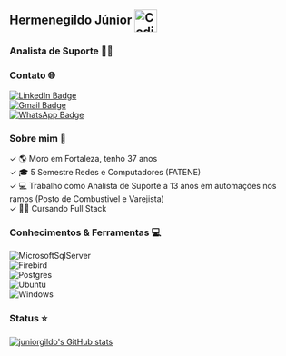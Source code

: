 ## **Hermenegildo Júnior** <img alt="Coding Gif" src="https://media2.giphy.com/media/du3J3cXyzhj75IOgvA/giphy.gif?cid=790b76118849e7b024333f0377101b6f9d71150022128261&rid=giphy.gif&ct=g" height="40" width="40" align="center"/>&nbsp;<br/> 


### Analista de Suporte 👨‍💻   </br>

### Contato 🌐


[![LinkedIn Badge](https://shields.io/badge/-JúniorGildo-blue?style=flate-square&logo=Linkedin&logoColor=white&link=https://www.linkedin.com/in/j%C3%BAnior-gildo-729764214/)](https://www.linkedin.com/in/j%C3%BAnior-gildo-729764214/) </br>
[![Gmail Badge](https://shields.io/badge/-juniorcm1803@gmail.com-c14438?style=flate-square&logo=Gmail&logoColor=white&link=mailto:juniorcm1803@gmail.com)](mailto:juniorcm1803@gmail.com) </br>
[![WhatsApp Badge](https://shields.io/badge/-85987200755-34af23?style=flate-square&logo=WhatsApp&logoColor=white&link=https://web.whatsapp.com/)](https://web.whatsapp.com/) </br>



### Sobre mim 🎯

✓ 🌎 Moro em Fortaleza, tenho 37 anos  </br>
✓ 🎓 5 Semestre Redes e Computadores (FATENE) </br>
✓ 💻 Trabalho como Analista de Suporte a 13 anos em automações nos ramos (Posto de Combustivel e Varejista)  </br>
✓ 🧑‍💻 Cursando Full Stack 

### Conhecimentos & Ferramentas 💻
![MicrosoftSqlServer](https://img.shields.io/badge/-SqlServer-f1f1f1?style=flate-square&logo=MicrosoftSqlServer&logoColor=black) &nbsp; </br>
![Firebird](https://img.shields.io/badge/-Firebird-eeac0f?style=flate-square&logo=Firebirdsql&logoColor=white) &nbsp; </br>
![Postgres](https://img.shields.io/badge/-Postgres-008bb9?style=flate-square&logo=PostGreSQL&logoColor=white) &nbsp; </br>
![Ubuntu](https://img.shields.io/badge/-Ubuntu-DD4814?style=flate-square&logo=Ubuntu&logoColor=white) &nbsp; </br>
![Windows](https://img.shields.io/badge/-Windows-007BD7?style=flate-square&logo=windows&logoColor=white) &nbsp; </br>
                                                                                                                 
                                                                                                                 
### Status ⭐



[![juniorgildo's GitHub stats](https://github-readme-stats.vercel.app/api?username=juniorgildo&show_icons=true&count_private=true&theme=codeSTACKr&title_color=00acee&icon_color=FF0000)](https://github.com/juniorgildo)

